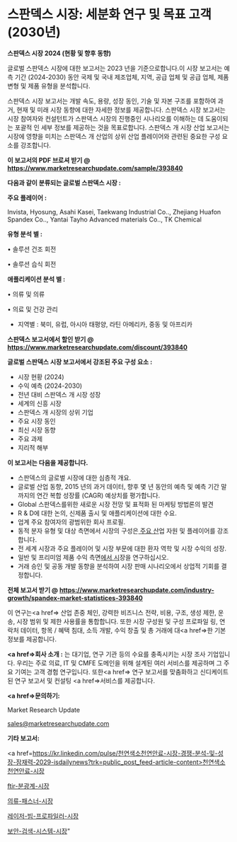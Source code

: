 # 스판덱스 시장: 세분화 연구 및 목표 고객(2030년)

<strong>스판덱스 시장 2024 (현황 및 향후 동향)</strong>

글로벌 스판덱스 시장에 대한 보고서는 2023 년을 기준으로합니다.이 시장 보고서는 예측 기간 (2024-2030) 동안 국제 및 국내 제조업체, 지역, 공급 업체 및 공급 업체, 제품 변형 및 제품 유형을 분석합니다.

스판덱스 시장 보고서는 개발 속도, 용량, 성장 동인, 기술 및 자본 구조를 포함하여 과거, 현재 및 미래 시장 동향에 대한 자세한 정보를 제공합니다. 스판덱스 시장 보고서는 시장 참여자와 컨설턴트가 스판덱스 시장의 진행중인 시나리오를 이해하는 데 도움이되는 포괄적 인 세부 정보를 제공하는 것을 목표로합니다. 스판덱스 개 시장 산업 보고서는 시장에 영향을 미치는 스판덱스 개 산업의 상위 산업 플레이어와 관련된 중요한 구성 요소를 강조합니다.



<strong>이 보고서의 PDF 브로셔 받기 @ <a href=https://www.marketresearchupdate.com/sample/393840>https://www.marketresearchupdate.com/sample/393840</a></strong>



<strong>다음과 같이 분류되는 글로벌 스판덱스 시장 :</strong>



<strong>주요 플레이어 :</strong>

Invista, Hyosung, Asahi Kasei, Taekwang Industrial Co.., Zhejiang Huafon Spandex Co.., Yantai Tayho Advanced materials Co.., TK Chemical



<strong>유형 분석 별 :</strong>

• 솔루션 건조 회전

• 솔루션 습식 회전



<strong>애플리케이션 분석 별 :</strong>

• 의류 및 의류

• 의료 및 건강 관리

<ul>
  <li>지역별 : 북미, 유럽, 아시아 태평양, 라틴 아메리카, 중동 및 아프리카</li>
</ul>


<strong>스판덱스 보고서에서 할인 받기 @ <a href=https://www.marketresearchupdate.com/discount/393840>https://www.marketresearchupdate.com/discount/393840</a></strong>



<strong>글로벌 스판덱스 시장 보고서에서 강조된 주요 구성 요소 :</strong>
<ul>
  <li>시장 현황 (2024)</li>
  <li>수익 예측 (2024-2030)</li>
  <li>전년 대비 스판덱스 개 시장 성장</li>
  <li>세계의 신흥 시장</li>
  <li>스판덱스 개 시장의 상위 기업</li>
  <li>주요 시장 동인</li>
  <li>최신 시장 동향</li>
  <li>주요 과제</li>
  <li>지리적 해부</li>
</ul>


<strong>이 보고서는 다음을 제공합니다.</strong>
<ul>
  <li>스판덱스의 글로벌 시장에 대한 심층적 개요.</li>
  <li>글로벌 산업 동향, 2015 년의 과거 데이터, 향후 몇 년 동안의 예측 및 예측 기간 말까지의 연간 복합 성장률 (CAGR) 예상치를 평가합니다.</li>
  <li>Global 스판덱스를위한 새로운 시장 전망 및 표적화 된 마케팅 방법론의 발견</li>
  <li>R &amp; D에 대한 논의, 신제품 출시 및 애플리케이션에 대한 수요.</li>
  <li>업계 주요 참여자의 광범위한 회사 프로필.</li>
  <li>동적 분자 유형 및 대상 측면에서 시장의 구성은<a href=> 주요 산</a>업 자원 및 플레이어를 강조합니다.</li>
  <li>전 세계 시장과 주요 플레이어 및 시장 부문에 대한 환자 역학 및 시장 수익의 성장.</li>
  <li>일반 및 프리미엄 제품 수익 측면<a href=>에서 시</a>장을 연구하십시오.</li>
  <li>거래 승인 및 공동 개발 동향을 분석하여 시장 판매 시나리오에서 상업적 기회를 결정합니다.</li>
</ul>



<strong>전체 보고서 받기 @ <a href=https://www.marketresearchupdate.com/industry-growth/spandex-market-statistices-393840>https://www.marketresearchupdate.com/industry-growth/spandex-market-statistices-393840</a></strong>

이 연구는<a href=> 산업 존중</a> 체인, 강력한 비즈니스 전략, 비용, 구조, 생성 제한, 운송, 시장 범위 및 제한 사용률을 통합합니다. 또한 시장 구성원 및 구성 프로파일 링, 연락처 데이터, 항목 / 혜택 침대, 소득 개발, 수익 창출 및 총 거래에 대<a href=>한 기본 </a>정보를 제공합니다.



<strong><a href=>회사 소</a>개 :</strong>
는 대기업, 연구 기관 등의 수요를 충족시키는 시장 조사 기업입니다. 우리는 주로 의료, IT 및 CMFE 도메인을 위해 설계된 여러 서비스를 제공하며 그 주요 기여는 고객 경험 연구입니다. 또한<a href=> 연구 보</a>고서를 맞춤화하고 신디케이트 된 연구 보고서 및 컨설팅 <a href=>서비스</a>를 제공합니다.



<strong><a href=>문의하기:</a></strong>

Market Research Update

sales@marketresearchupdate.com



<strong>기타 보고서:</strong>

<a href=https://kr.linkedin.com/pulse/천연색소천연안료-시장-경쟁-분석-및-성장-잠재력-2029-isdailynews?trk=public_post_feed-article-content>천연색소천연안료-시장</a>

<a href=https://www.linkedin.com/pulse/ftir-분광계-시장-세분화-연구-및-목표-고객2029년-survey-savvy-insights-360-analysis-xqyff/>ftir-분광계-시장</a>

<a href=https://www.linkedin.com/pulse/의류-패스너-시장-진입-전략-및-위험-평가2029년-survey-spotlight-pro-24-analysis-bgjtf/>의류-패스너-시장</a>

<a href=https://www.linkedin.com/pulse/레이저-빔-프로파일러-시장-진입-전략-및-위험-평가2029년-isdailynews-prs0f/>레이저-빔-프로파일러-시장</a>

<a href=https://www.linkedin.com/pulse/보안-검색-시스템-시장-경쟁-분석-및-성장-잠재력-2030-trendsetters-talk-360-analysis-sc4uc/>보안-검색-시스템-시장</a>"
